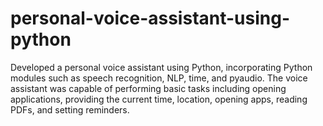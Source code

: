 # personal-voice-assistant-using-python
Developed a personal voice assistant using Python, incorporating Python modules such  as speech recognition, NLP, time, and pyaudio. The voice assistant was capable of  performing basic tasks including opening applications, providing the current time, location, opening apps, reading PDFs, and setting reminders. 
